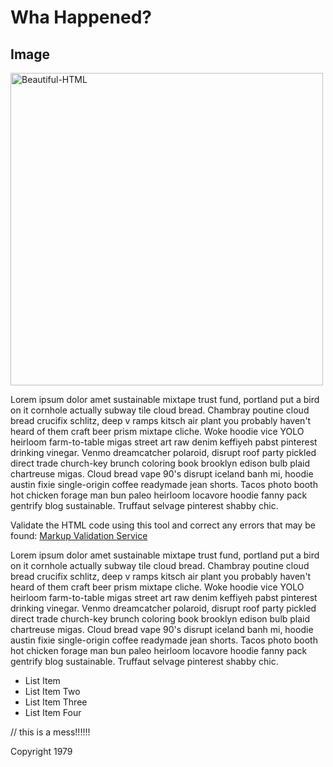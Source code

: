 <!-- Using your knowledge of HTML, please fix this terrible code --> 

<!DOCTYPE html>

<html lang="en">



 <head>

  <meta charset="UTF-8">

  <title>Untitled Document</title>

  </head>

 <body>

 <main> 

<h1> Wha Happened? </h1>

<h2>Image</h2>

<img src="https://georgiancollege.sharepoint.com/:i:/r/sites/HTMLCSSJSFund.-24F-01/Class%20Materials/Beautiful-HTML.png?csf=1&web=1&e=LbD0sm" alt="Beautiful-HTML" width="500">

<br>

<p>

Lorem ipsum dolor amet sustainable mixtape trust fund, portland put a bird on it cornhole actually subway tile cloud bread. Chambray poutine cloud bread crucifix schlitz, deep v ramps kitsch air plant you probably haven't heard of them craft beer prism mixtape cliche. Woke hoodie vice YOLO heirloom farm-to-table migas street art raw denim keffiyeh pabst pinterest drinking vinegar. Venmo dreamcatcher polaroid, disrupt roof party pickled direct trade church-key brunch coloring book brooklyn edison bulb plaid chartreuse migas. Cloud bread vape 90's disrupt iceland banh mi, hoodie austin fixie single-origin coffee readymade jean shorts. Tacos photo booth hot chicken forage man bun paleo heirloom locavore hoodie fanny pack gentrify blog sustainable. Truffaut selvage pinterest shabby chic.

</p>



<p>Validate the HTML code using this tool and correct any errors that may be found: <a href="https://validator.w3.org/#validate_by_upload">Markup Validation Service</a></p>



<p>

 Lorem ipsum dolor amet sustainable mixtape trust fund, portland put a bird on it cornhole actually subway tile cloud bread. Chambray poutine cloud bread crucifix schlitz, deep v ramps kitsch air plant you probably haven't heard of them craft beer prism mixtape cliche. Woke hoodie vice YOLO heirloom farm-to-table migas street art raw denim keffiyeh pabst pinterest drinking vinegar. Venmo dreamcatcher polaroid, disrupt roof party pickled direct trade church-key brunch coloring book brooklyn edison bulb plaid chartreuse migas. Cloud bread vape 90's disrupt iceland banh mi, hoodie austin fixie single-origin coffee readymade jean shorts. Tacos photo booth hot chicken forage man bun paleo heirloom locavore hoodie fanny pack gentrify blog sustainable. Truffaut selvage pinterest shabby chic. 

  

<ul>

 <li> List Item </li>

 <li> List Item Two</li>

 <li> List Item Three</li>

 <li> List Item Four</li>

</ul>

 

  

// this is a mess!!!!!!





</main>

<footer>

  

 <p> Copyright 1979</p>

</footer>

</body>

 

</html>

